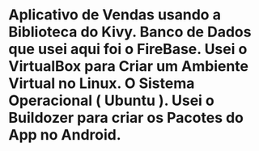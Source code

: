 # Aplicativo de Vendas usando a Biblioteca do Kivy. Banco de Dados que usei aqui foi o FireBase. Usei o VirtualBox para Criar um Ambiente Virtual no Linux. O Sistema Operacional ( Ubuntu ). Usei o Buildozer para criar os Pacotes do App no Android.
